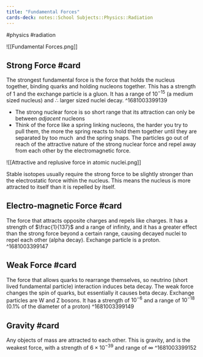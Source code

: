 ```yaml
---
title: "Fundamental Forces"
cards-deck: notes::School Subjects::Physics::Radiation
---
```

#physics #radiation 

![[Fundamental Forces.png]]

## Strong Force #card 
The strongest fundamental force is the force that holds the nucleus together, binding quarks and holding nucleons together. This has a strength of 1 and the exchange particle is a gluon.
It has a range of $10^{-15}$ (a medium sized nucleus) and ∴ larger sized nuclei decay.
^1681003399139

- The strong nuclear force is so short range that its attraction can only be between *adjacent* nucleons
- Think of the force like a spring linking nucleons, the harder you try to pull them, the more the spring reacts to hold them together until they are separated by too much  and the spring snaps. The particles go out of reach of the attractive nature of the strong nuclear force and repel away from each other by the electromagnetic force.

![[Attractive and replusive force in atomic nuclei.png]]

Stable isotopes usually require the strong force to be slightly stronger than the electrostatic force within the nucleus. This means the nucleus is more attracted to itself than it is repelled by itself.

## Electro-magnetic Force #card 
The force that attracts opposite charges and repels like charges. It has a strength of $\frac{1}{137}$ and a range of infinity, and it has a greater effect than the strong force beyond a certain range, causing decayed nuclei to repel each other (alpha decay).
Exchange particle is a proton.
^1681003399147

## Weak Force #card 
The force that allows quarks to rearrange themselves, so neutrino (short lived fundamental particle) interaction induces beta decay. The weak force changes the spin of quarks, but essentially it causes beta decay. Exchange particles are W and Z bosons.
It has a strength of $10^{-6}$ and a range of $10^{-18}$ (0.1% of the diameter of a proton)
^1681003399149

## Gravity #card 
Any objects of mass are attracted to each other. This is gravity, and is the weakest force, with a strength of $6 \times 10^{-39}$ and range of $\infty$ 
^1681003399152

